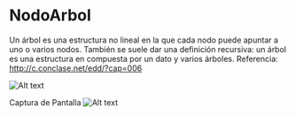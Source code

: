 NodoArbol
=========
Un árbol es una estructura no lineal en la que cada nodo puede apuntar a uno o varios nodos.
También se suele dar una definición recursiva: un árbol es una estructura en compuesta por un dato y varios árboles.
Referencia: http://c.conclase.net/edd/?cap=006

![Alt text](http://imgur.com/54TzIF9 "Ejemplo Estructura Arbol")

Captura de Pantalla
![Alt text](http://imgur.com/kczt9IZ,oUgYSOL "Captura de Pantalla")
